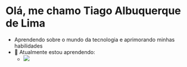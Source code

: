 # Olá, me chamo Tiago Albuquerque de Lima
- Aprendendo sobre o mundo da tecnologia e aprimorando minhas habilidades
- 🌱 Atualmente estou aprendendo:
  - <img src="https://cdn.jsdelivr.net/gh/devicons/devicon/icons/c/c-original.svg" />
          
          
